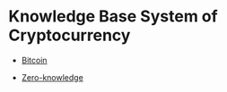 # Knowledge Base System of Cryptocurrency


* [Bitcoin](bitcoin.md)

* [Zero-knowledge](zero-knowledge.md)
